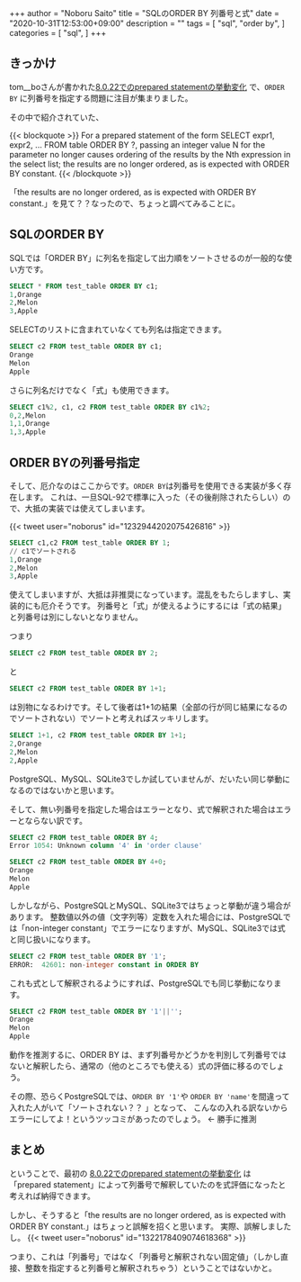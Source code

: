 +++
author = "Noboru Saito"
title = "SQLのORDER BY 列番号と式"
date = "2020-10-31T12:53:00+09:00"
description = ""
tags = [
    "sql",
    "order by",
]
categories = [
    "sql",
]
+++

## きっかけ

tom__boさんが書かれた[8.0.22でのprepared statementの挙動変化](https://tombo2.hatenablog.com/entry/2020/10/29/135053) で、`ORDER BY` に列番号を指定する問題に注目が集まりました。

その中で紹介されていた、

{{< blockquote >}}
For a prepared statement of the form SELECT expr1, expr2, ... FROM table ORDER BY ?, passing an integer value N for the parameter no longer causes ordering of the results by the Nth expression in the select list; the results are no longer ordered, as is expected with ORDER BY constant.
{{< /blockquote >}}

「the results are no longer ordered, as is expected with ORDER BY constant.」を見て？？なったので、ちょっと調べてみることに。

## SQLのORDER BY

SQLでは「ORDER BY」に列名を指定して出力順をソートさせるのが一般的な使い方です。

```SQL
SELECT * FROM test_table ORDER BY c1;
1,Orange
2,Melon
3,Apple
```

SELECTのリストに含まれていなくても列名は指定できます。

```SQL
SELECT c2 FROM test_table ORDER BY c1;
Orange
Melon
Apple
```

さらに列名だけでなく「式」も使用できます。

```SQL
SELECT c1%2, c1, c2 FROM test_table ORDER BY c1%2;
0,2,Melon
1,1,Orange
1,3,Apple
```

## ORDER BYの列番号指定

そして、厄介なのはここからです。`ORDER BY`は列番号を使用できる実装が多く存在します。
これは、一旦SQL-92で標準に入った（その後削除されたらしい）ので、大抵の実装では使えてしまいます。

{{< tweet user="noborus" id="1232944202075426816" >}}

```SQL
SELECT c1,c2 FROM test_table ORDER BY 1;
// c1でソートされる
1,Orange
2,Melon
3,Apple
```

使えてしまいますが、大抵は非推奨になっています。混乱をもたらしますし、実装的にも厄介そうです。
列番号と「式」が使えるようにするには「式の結果」と列番号は別にしないとなりません。

つまり

```SQL
SELECT c2 FROM test_table ORDER BY 2;
```
と
```SQL
SELECT c2 FROM test_table ORDER BY 1+1;
```

は別物になるわけです。そして後者は1+1の結果（全部の行が同じ結果になるのでソートされない）でソートと考えればスッキリします。

```SQL
SELECT 1+1, c2 FROM test_table ORDER BY 1+1;
2,Orange
2,Melon
2,Apple
```

PostgreSQL、MySQL、SQLite3でしか試していませんが、だいたい同じ挙動になるのではないかと思います。

そして、無い列番号を指定した場合はエラーとなり、式で解釈された場合はエラーとならない訳です。

```SQL
SELECT c2 FROM test_table ORDER BY 4;
Error 1054: Unknown column '4' in 'order clause'
```

```SQL
SELECT c2 FROM test_table ORDER BY 4+0;
Orange
Melon
Apple
```

しかしながら、PostgreSQLとMySQL、SQLite3ではちょっと挙動が違う場合があります。
整数値以外の値（文字列等）定数を入れた場合には、PostgreSQLでは「non-integer constant」でエラーになりますが、MySQL、SQLite3では式と同じ扱いになります。

```SQL
SELECT c2 FROM test_table ORDER BY '1';
ERROR:  42601: non-integer constant in ORDER BY
```

これも式として解釈されるようにすれば、PostgreSQLでも同じ挙動になります。

```SQL
SELECT c2 FROM test_table ORDER BY '1'||'';
Orange
Melon
Apple
```

動作を推測するに、ORDER BY は、まず列番号かどうかを判別して列番号ではないと解釈したら、通常の（他のところでも使える）式の評価に移るのでしょう。

その際、恐らくPostgreSQLでは、`ORDER BY '1'`や `ORDER BY 'name'`を間違って入れた人がいて「ソートされない？？ 」となって、
こんなの入れる訳ないからエラーにしてよ！というツッコミがあったのでしょう。 ← 勝手に推測

## まとめ

ということで、最初の [8.0.22でのprepared statementの挙動変化](https://tombo2.hatenablog.com/entry/2020/10/29/135053) は「prepared statement」によって列番号で解釈していたのを式評価になったと考えれば納得できます。

しかし、そうすると「the results are no longer ordered, as is expected with ORDER BY constant.」はちょっと誤解を招くと思います。
実際、誤解しましたし。
{{< tweet user="noborus" id="1322178409074618368" >}}

つまり、これは「列番号」ではなく「列番号と解釈されない固定値」（しかし直接、整数を指定すると列番号と解釈されちゃう）ということではないかと。
